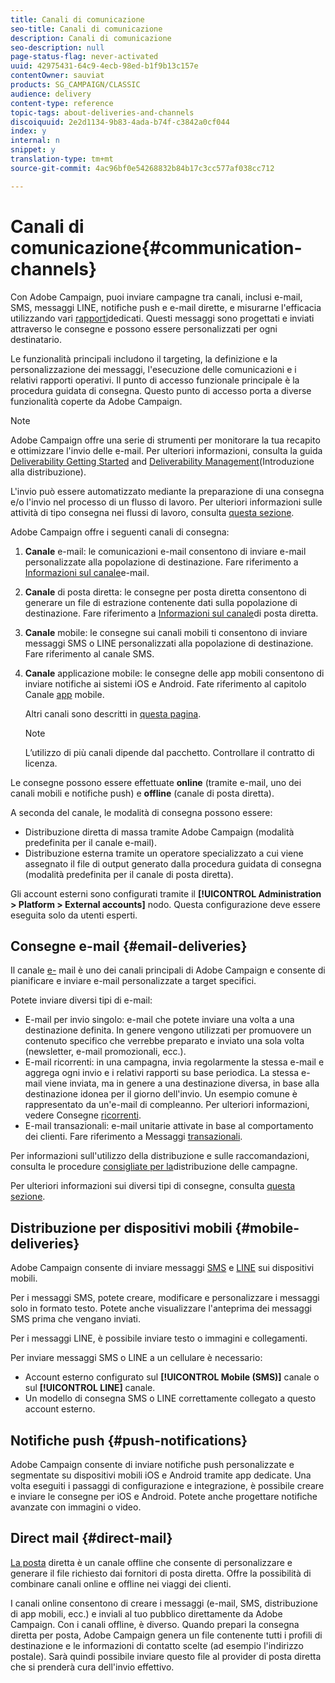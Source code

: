 ```yaml
---
title: Canali di comunicazione
seo-title: Canali di comunicazione
description: Canali di comunicazione
seo-description: null
page-status-flag: never-activated
uuid: 42975431-64c9-4ecb-98ed-b1f9b13c157e
contentOwner: sauviat
products: SG_CAMPAIGN/CLASSIC
audience: delivery
content-type: reference
topic-tags: about-deliveries-and-channels
discoiquuid: 2e2d1134-9b83-4ada-b74f-c3842a0cf044
index: y
internal: n
snippet: y
translation-type: tm+mt
source-git-commit: 4ac96bf0e54268832b84b17c3cc577af038cc712

---
```



# Canali di comunicazione{#communication-channels}

Con Adobe Campaign, puoi inviare campagne tra canali, inclusi e-mail, SMS, messaggi LINE, notifiche push e e-mail dirette, e misurarne l&#39;efficacia utilizzando vari [rapporti](../../reporting/using/reports-on-deliveries.md#accessing-existing-reports)dedicati. Questi messaggi sono progettati e inviati attraverso le consegne e possono essere personalizzati per ogni destinatario.

Le funzionalità principali includono il targeting, la definizione e la personalizzazione dei messaggi, l&#39;esecuzione delle comunicazioni e i relativi rapporti operativi. Il punto di accesso funzionale principale è la procedura guidata di consegna. Questo punto di accesso porta a diverse funzionalità coperte da Adobe Campaign.

>[!NOTE]
>
>Adobe Campaign offre una serie di strumenti per monitorare la tua recapito e ottimizzare l&#39;invio delle e-mail. Per ulteriori informazioni, consulta la guida [Deliverability Getting Started](https://docs.campaign.adobe.com/doc/AC/getting_started/EN/deliverability.html) and [Deliverability Management](../../delivery/using/about-deliverability.md)(Introduzione alla distribuzione).

L&#39;invio può essere automatizzato mediante la preparazione di una consegna e/o l&#39;invio nel processo di un flusso di lavoro. Per ulteriori informazioni sulle attività di tipo consegna nei flussi di lavoro, consulta [questa sezione](../../workflow/using/about-action-activities.md).

Adobe Campaign offre i seguenti canali di consegna:

1. **Canale** e-mail: le comunicazioni e-mail consentono di inviare e-mail personalizzate alla popolazione di destinazione. Fare riferimento a [Informazioni sul canale](../../delivery/using/about-email-channel.md)e-mail.
1. **Canale** di posta diretta: le consegne per posta diretta consentono di generare un file di estrazione contenente dati sulla popolazione di destinazione. Fare riferimento a [Informazioni sul canale](../../delivery/using/about-direct-mail-channel.md)di posta diretta.
1. **Canale** mobile: le consegne sui canali mobili ti consentono di inviare messaggi SMS o LINE personalizzati alla popolazione di destinazione. Fare riferimento al canale [](../../delivery/using/sms-channel.md)SMS.
1. **Canale** applicazione mobile: le consegne delle app mobili consentono di inviare notifiche ai sistemi iOS e Android. Fate riferimento al capitolo Canale [app](../../delivery/using/about-mobile-app-channel.md) mobile.

   Altri canali sono descritti in [questa pagina](../../delivery/using/other-channels.md).

   >[!NOTE]
   >
   >L’utilizzo di più canali dipende dal pacchetto. Controllare il contratto di licenza.

Le consegne possono essere effettuate **online** (tramite e-mail, uno dei canali mobili e notifiche push) e **offline** (canale di posta diretta).

A seconda del canale, le modalità di consegna possono essere:

* Distribuzione diretta di massa tramite Adobe Campaign (modalità predefinita per il canale e-mail).
* Distribuzione esterna tramite un operatore specializzato a cui viene assegnato il file di output generato dalla procedura guidata di consegna (modalità predefinita per il canale di posta diretta).

Gli account esterni sono configurati tramite il **[!UICONTROL Administration > Platform > External accounts]** nodo. Questa configurazione deve essere eseguita solo da utenti esperti.

## Consegne e-mail {#email-deliveries}

Il canale [e-](../../delivery/using/about-email-channel.md) mail è uno dei canali principali di Adobe Campaign e consente di pianificare e inviare e-mail personalizzate a target specifici.

Potete inviare diversi tipi di e-mail:

* E-mail per invio singolo: e-mail che potete inviare una volta a una destinazione definita. In genere vengono utilizzati per promuovere un contenuto specifico che verrebbe preparato e inviato una sola volta (newsletter, e-mail promozionali, ecc.).
* E-mail ricorrenti: in una campagna, invia regolarmente la stessa e-mail e aggrega ogni invio e i relativi rapporti su base periodica. La stessa e-mail viene inviata, ma in genere a una destinazione diversa, in base alla destinazione idonea per il giorno dell&#39;invio. Un esempio comune è rappresentato da un&#39;e-mail di compleanno. Per ulteriori informazioni, vedere Consegne [ricorrenti](../../workflow/using/recurring-delivery.md).
* E-mail transazionali: e-mail unitarie attivate in base al comportamento dei clienti. Fare riferimento a Messaggi [transazionali](../../message-center/using/about-transactional-messaging.md).

Per informazioni sull&#39;utilizzo della distribuzione e sulle raccomandazioni, consulta le procedure [consigliate per la](https://docs.campaign.adobe.com/doc/AC/getting_started/EN/deliveryBestPractices.html)distribuzione delle campagne.

Per ulteriori informazioni sui diversi tipi di consegne, consulta [questa sezione](../../delivery/using/types-of-deliveries.md).

## Distribuzione per dispositivi mobili {#mobile-deliveries}

Adobe Campaign consente di inviare messaggi [SMS](../../delivery/using/sms-channel.md) e [LINE](../../delivery/using/line-channel.md) sui dispositivi mobili.

Per i messaggi SMS, potete creare, modificare e personalizzare i messaggi solo in formato testo. Potete anche visualizzare l&#39;anteprima dei messaggi SMS prima che vengano inviati.

Per i messaggi LINE, è possibile inviare testo o immagini e collegamenti.

Per inviare messaggi SMS o LINE a un cellulare è necessario:

* Account esterno configurato sul **[!UICONTROL Mobile (SMS)]** canale o sul **[!UICONTROL LINE]** canale.
* Un modello di consegna SMS o LINE correttamente collegato a questo account esterno.

## Notifiche push {#push-notifications}

Adobe Campaign consente di inviare notifiche [](../../delivery/using/about-mobile-app-channel.md) push personalizzate e segmentate su dispositivi mobili iOS e Android tramite app dedicate. Una volta eseguiti i passaggi di configurazione e integrazione, è possibile creare e inviare le consegne per iOS e Android. Potete anche progettare notifiche avanzate con immagini o video.

## Direct mail {#direct-mail}

[La posta](../../delivery/using/about-direct-mail-channel.md) diretta è un canale offline che consente di personalizzare e generare il file richiesto dai fornitori di posta diretta. Offre la possibilità di combinare canali online e offline nei viaggi dei clienti.

I canali online consentono di creare i messaggi (e-mail, SMS, distribuzione di app mobili, ecc.) e inviali al tuo pubblico direttamente da Adobe Campaign. Con i canali offline, è diverso. Quando prepari la consegna diretta per posta, Adobe Campaign genera un file contenente tutti i profili di destinazione e le informazioni di contatto scelte (ad esempio l&#39;indirizzo postale). Sarà quindi possibile inviare questo file al provider di posta diretta che si prenderà cura dell&#39;invio effettivo.
